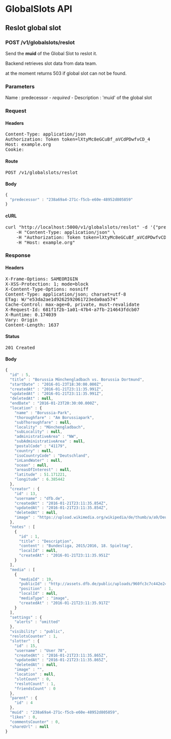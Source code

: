 # GlobalSlots API

## Reslot global slot

### POST /v1/globalslots/reslot

Send the **muid** of the Global Slot to reslot it.

 Backend retrieves slot data from data team.

at the moment returns 503 if global slot can not be found.

### Parameters

Name : predecessor *- required -*
Description : &#39;muid&#39; of the global slot

### Request

#### Headers

<pre>Content-Type: application/json
Authorization: Token token=lXtyMc8eGCuBf_aVCdPDwfvCD_4
Host: example.org
Cookie: </pre>

#### Route

<pre>POST /v1/globalslots/reslot</pre>

#### Body
```javascript
{
  "predecessor" : "238a69a4-271c-f5cb-e60e-48952d805859"
}
```


#### cURL

<pre class="request">curl &quot;http://localhost:5000/v1/globalslots/reslot&quot; -d &#39;{&quot;predecessor&quot;:&quot;238a69a4-271c-f5cb-e60e-48952d805859&quot;}&#39; -X POST \
	-H &quot;Content-Type: application/json&quot; \
	-H &quot;Authorization: Token token=lXtyMc8eGCuBf_aVCdPDwfvCD_4&quot; \
	-H &quot;Host: example.org&quot;</pre>

### Response

#### Headers

<pre>X-Frame-Options: SAMEORIGIN
X-XSS-Protection: 1; mode=block
X-Content-Type-Options: nosniff
Content-Type: application/json; charset=utf-8
ETag: W/&quot;e53da2ae1d9262592061723eda0aa574&quot;
Cache-Control: max-age=0, private, must-revalidate
X-Request-Id: 681f1f2b-1a01-47b4-a7fb-214643fdcb07
X-Runtime: 0.174039
Vary: Origin
Content-Length: 1637</pre>

#### Status

<pre>201 Created</pre>

#### Body

```javascript
{
  "id" : 5,
  "title" : "Borussia Mönchengladbach vs. Borussia Dortmund",
  "startDate" : "2016-01-23T18:30:00.000Z",
  "createdAt" : "2016-01-21T23:11:35.991Z",
  "updatedAt" : "2016-01-21T23:11:35.991Z",
  "deletedAt" : null,
  "endDate" : "2016-01-23T20:30:00.000Z",
  "location" : {
    "name" : "Borussia-Park",
    "thoroughfare" : "Am Borussiapark",
    "subThoroughfare" : null,
    "locality" : "Mönchengladbach",
    "subLocality" : null,
    "administrativeArea" : "NW",
    "subAdministrativeArea" : null,
    "postalCode" : "41179",
    "country" : null,
    "isoCountryCode" : "Deutschland",
    "inLandWater" : null,
    "ocean" : null,
    "areasOfInterest" : null,
    "latitude" : 51.171221,
    "longitude" : 6.385442
  },
  "creator" : {
    "id" : 13,
    "username" : "dfb.de",
    "createdAt" : "2016-01-21T23:11:35.854Z",
    "updatedAt" : "2016-01-21T23:11:35.854Z",
    "deletedAt" : null,
    "image" : "https://upload.wikimedia.org/wikipedia/de/thumb/a/a9/Deutscher_Fu%C3%9Fball-Bund_logo.svg/600px-Deutscher_Fu%C3%9Fball-Bund_logo.svg.png"
  },
  "notes" : [
    {
      "id" : 1,
      "title" : "Description",
      "content" : "Bundesliga, 2015/2016, 18. Spieltag",
      "localId" : null,
      "createdAt" : "2016-01-21T23:11:35.951Z"
    }
  ],
  "media" : [
    {
      "mediaId" : 19,
      "publicId" : "http://assets.dfb.de/public/uploads/960fc3c7c442e24cc34b237dfb62780c3393af69685dd506e97184247fe4",
      "position" : 1,
      "localId" : null,
      "mediaType" : "image",
      "createdAt" : "2016-01-21T23:11:35.917Z"
    }
  ],
  "settings" : {
    "alerts" : "omitted"
  },
  "visibility" : "public",
  "reslotsCounter" : 1,
  "slotter" : {
    "id" : 15,
    "username" : "User 78",
    "createdAt" : "2016-01-21T23:11:35.865Z",
    "updatedAt" : "2016-01-21T23:11:35.865Z",
    "deletedAt" : null,
    "image" : "",
    "location" : null,
    "slotCount" : 0,
    "reslotCount" : 1,
    "friendsCount" : 0
  },
  "parent" : {
    "id" : 4
  },
  "muid" : "238a69a4-271c-f5cb-e60e-48952d805859",
  "likes" : 0,
  "commentsCounter" : 0,
  "shareUrl" : null
}
```

